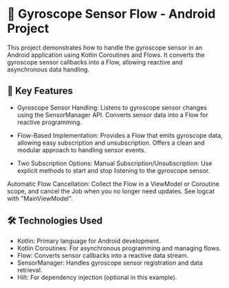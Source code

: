 # 📱 Gyroscope Sensor Flow - Android Project

This project demonstrates how to handle the gyroscope sensor in an Android application using Kotlin Coroutines and Flows. It converts the gyroscope sensor callbacks into a Flow, allowing reactive and asynchronous data handling.

## 🚀 Key Features

- Gyroscope Sensor Handling:
Listens to gyroscope sensor changes using the SensorManager API.
Converts sensor data into a Flow for reactive programming.

- Flow-Based Implementation:
Provides a Flow that emits gyroscope data, allowing easy subscription and unsubscription.
Offers a clean and modular approach to handling sensor events.

- Two Subscription Options:
Manual Subscription/Unsubscription:
Use explicit methods to start and stop listening to the gyroscope sensor.

Automatic Flow Cancellation:
Collect the Flow in a ViewModel or Coroutine scope, and cancel the Job when you no longer need updates. See logcat with "MainViewModel".

## 🛠️ Technologies Used

- Kotlin: Primary language for Android development.
- Kotlin Coroutines: For asynchronous programming and managing flows.
- Flow: Converts sensor callbacks into a reactive data stream.
- SensorManager: Handles gyroscope sensor registration and data retrieval.
- Hilt: For dependency injection (optional in this example).

